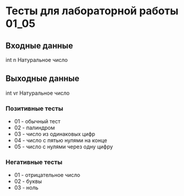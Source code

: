 # Тесты для лабораторной работы 01_05
## Входные данные 
int n
Натуральное число

## Выходные данные
int vr
Натуральное число

### Позитивные тесты
- 01 - обычный тест
- 02 - палиндром
- 03 - число из одинаковых цифр
- 04 - число с пятью нулями на конце
- 05 - число с нулями через одну цифру

### Негативные тесты
- 01 - отрицательное число
- 02 - буквы
- 03 - ноль